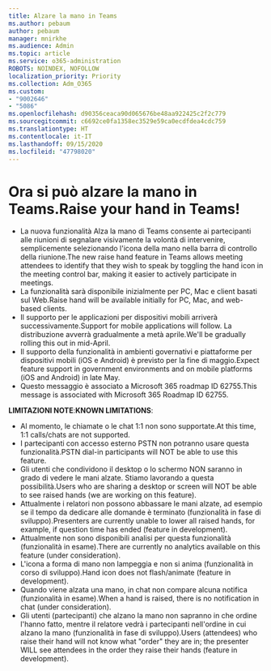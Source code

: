 ```yaml
---
title: Alzare la mano in Teams
ms.author: pebaum
author: pebaum
manager: mnirkhe
ms.audience: Admin
ms.topic: article
ms.service: o365-administration
ROBOTS: NOINDEX, NOFOLLOW
localization_priority: Priority
ms.collection: Adm_O365
ms.custom:
- "9002646"
- "5086"
ms.openlocfilehash: d90356ceaca90d065676be48aa922425c2f2c779
ms.sourcegitcommit: c6692ce0fa1358ec3529e59ca0ecdfdea4cdc759
ms.translationtype: HT
ms.contentlocale: it-IT
ms.lasthandoff: 09/15/2020
ms.locfileid: "47798020"
---
```

# <a name="raise-your-hand-in-teams"></a><span data-ttu-id="655d0-102">Ora si può alzare la mano in Teams.</span><span class="sxs-lookup"><span data-stu-id="655d0-102">Raise your hand in Teams!</span></span>

- <span data-ttu-id="655d0-103">La nuova funzionalità Alza la mano di Teams consente ai partecipanti alle riunioni di segnalare visivamente la volontà di intervenire, semplicemente selezionando l'icona della mano nella barra di controllo della riunione.</span><span class="sxs-lookup"><span data-stu-id="655d0-103">The new raise hand feature in Teams allows meeting attendees to identify that they wish to speak by toggling the hand icon in the meeting control bar, making it easier to actively participate in meetings.</span></span>
- <span data-ttu-id="655d0-104">La funzionalità sarà disponibile inizialmente per PC, Mac e client basati sul Web.</span><span class="sxs-lookup"><span data-stu-id="655d0-104">Raise hand will be available initially for PC, Mac, and web-based clients.</span></span>
- <span data-ttu-id="655d0-105">Il supporto per le applicazioni per dispositivi mobili arriverà successivamente.</span><span class="sxs-lookup"><span data-stu-id="655d0-105">Support for mobile applications will follow.</span></span> <span data-ttu-id="655d0-106">La distribuzione avverrà gradualmente a metà aprile.</span><span class="sxs-lookup"><span data-stu-id="655d0-106">We'll be gradually rolling this out in mid-April.</span></span>
- <span data-ttu-id="655d0-107">Il supporto della funzionalità in ambienti governativi e piattaforme per dispositivi mobili (iOS e Android) è previsto per la fine di maggio.</span><span class="sxs-lookup"><span data-stu-id="655d0-107">Expect feature support in government environments and on mobile platforms (iOS and Android) in late May.</span></span>
- <span data-ttu-id="655d0-108">Questo messaggio è associato a Microsoft 365 roadmap ID 62755.</span><span class="sxs-lookup"><span data-stu-id="655d0-108">This message is associated with Microsoft 365 Roadmap ID 62755.</span></span>

<span data-ttu-id="655d0-109">**LIMITAZIONI NOTE**:</span><span class="sxs-lookup"><span data-stu-id="655d0-109">**KNOWN LIMITATIONS**:</span></span>

- <span data-ttu-id="655d0-110">Al momento, le chiamate o le chat 1:1 non sono supportate.</span><span class="sxs-lookup"><span data-stu-id="655d0-110">At this time, 1:1 calls/chats are not supported.</span></span>
- <span data-ttu-id="655d0-111">I partecipanti con accesso esterno PSTN non potranno usare questa funzionalità.</span><span class="sxs-lookup"><span data-stu-id="655d0-111">PSTN dial-in participants will NOT be able to use this feature.</span></span>
- <span data-ttu-id="655d0-112">Gli utenti che condividono il desktop o lo schermo NON saranno in grado di vedere le mani alzate. Stiamo lavorando a questa possibilità.</span><span class="sxs-lookup"><span data-stu-id="655d0-112">Users who are sharing a desktop or screen will NOT be able to see raised hands (we are working on this feature).</span></span>
- <span data-ttu-id="655d0-113">Attualmente i relatori non possono abbassare le mani alzate, ad esempio se il tempo da dedicare alle domande è terminato (funzionalità in fase di sviluppo).</span><span class="sxs-lookup"><span data-stu-id="655d0-113">Presenters are currently unable to lower all raised hands, for example, if question time has ended (feature in development).</span></span>
- <span data-ttu-id="655d0-114">Attualmente non sono disponibili analisi per questa funzionalità (funzionalità in esame).</span><span class="sxs-lookup"><span data-stu-id="655d0-114">There are currently no analytics available on this feature (under consideration).</span></span>
- <span data-ttu-id="655d0-115">L'icona a forma di mano non lampeggia e non si anima (funzionalità in corso di sviluppo).</span><span class="sxs-lookup"><span data-stu-id="655d0-115">Hand icon does not flash/animate (feature in development).</span></span>
- <span data-ttu-id="655d0-116">Quando viene alzata una mano, in chat non compare alcuna notifica (funzionalità in esame).</span><span class="sxs-lookup"><span data-stu-id="655d0-116">When a hand is raised, there is no notification in chat (under consideration).</span></span>
- <span data-ttu-id="655d0-117">Gli utenti (partecipanti) che alzano la mano non sapranno in che ordine l'hanno fatto, mentre il relatore vedrà i partecipanti nell'ordine in cui alzano la mano (funzionalità in fase di sviluppo).</span><span class="sxs-lookup"><span data-stu-id="655d0-117">Users (attendees) who raise their hand will not know what "order" they are in; the presenter WILL see attendees in the order they raise their hands (feature in development).</span></span>
